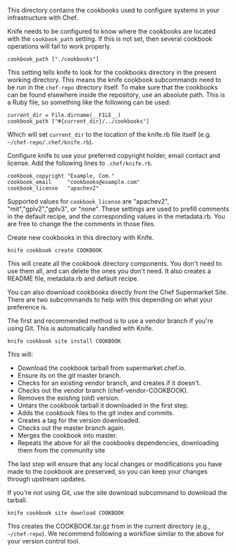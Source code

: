 This directory contains the cookbooks used to configure systems in your infrastructure with Chef.

Knife needs to be configured to know where the cookbooks are located with the `cookbook_path` setting. If this is not set, then several cookbook operations will fail to work properly.

    cookbook_path ["./cookbooks"]

This setting tells knife to look for the cookbooks directory in the present working directory. This means the knife cookbook subcommands need to be run in the `chef-repo` directory itself. To make sure that the cookbooks can be found elsewhere inside the repository, use an absolute path. This is a Ruby file, so something like the following can be used:

    current_dir = File.dirname(__FILE__)
    cookbook_path ["#{current_dir}/../cookbooks"]

Which will set `current_dir` to the location of the knife.rb file itself (e.g. `~/chef-repo/.chef/knife.rb`).

Configure knife to use your preferred copyright holder, email contact and license. Add the following lines to `.chef/knife.rb`.

    cookbook_copyright "Example, Com."
    cookbook_email     "cookbooks@example.com"
    cookbook_license   "apachev2"

Supported values for `cookbook_license` are "apachev2", "mit","gplv2","gplv3",  or "none". These settings are used to prefill comments in the default recipe, and the corresponding values in the metadata.rb. You are free to change the the comments in those files.

Create new cookbooks in this directory with Knife.

    knife cookbook create COOKBOOK

This will create all the cookbook directory components. You don't need to use them all, and can delete the ones you don't need. It also creates a README file, metadata.rb and default recipe.

You can also download cookbooks directly from the Chef Supermarket Site. There are two subcommands to help with this depending on what your preference is.

The first and recommended method is to use a vendor branch if you're using Git. This is automatically handled with Knife.

    knife cookbook site install COOKBOOK

This will:

* Download the cookbook tarball from supermarket.chef.io.
* Ensure its on the git master branch.
* Checks for an existing vendor branch, and creates if it doesn't.
* Checks out the vendor branch (chef-vendor-COOKBOOK).
* Removes the existing (old) version.
* Untars the cookbook tarball it downloaded in the first step.
* Adds the cookbook files to the git index and commits.
* Creates a tag for the version downloaded.
* Checks out the master branch again.
* Merges the cookbook into master.
* Repeats the above for all the cookbooks dependencies, downloading them from the community site

The last step will ensure that any local changes or modifications you have made to the cookbook are preserved, so you can keep your changes through upstream updates.

If you're not using Git, use the site download subcommand to download the tarball.

    knife cookbook site download COOKBOOK

This creates the COOKBOOK.tar.gz from in the current directory (e.g., `~/chef-repo`). We recommend following a workflow similar to the above for your version control tool.
